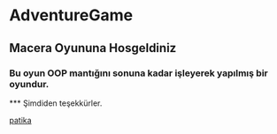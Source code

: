 # AdventureGame
## Macera Oyununa Hosgeldiniz
### Bu oyun OOP mantığını sonuna kadar işleyerek yapılmış bir oyundur.

*** Şimdiden teşekkürler.

[patika](https://app.patika.dev/)
